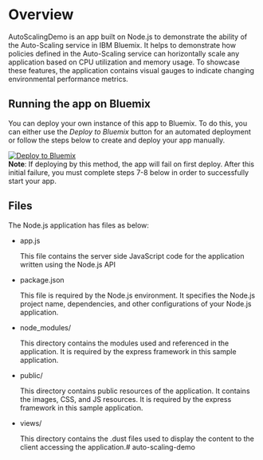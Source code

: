 # Overview

AutoScalingDemo is an app built on Node.js to demonstrate the ability
of the Auto-Scaling service in IBM Bluemix. It helps to demonstrate how policies
defined in the Auto-Scaling service can horizontally scale any application
based on CPU utilization and memory usage. To showcase these features,
the application contains visual gauges to indicate changing environmental
performance metrics.

## Running the app on Bluemix

You can deploy your own instance of this app to Bluemix. To do this, you can either use the _Deploy to Bluemix_ button for an automated deployment or follow the steps below to create and deploy your app manually.
  
[![Deploy to Bluemix](https://bluemix.net/deploy/button.png)](https://bluemix.net/deploy)  
**Note**: If deploying by this method, the app will fail on first deploy. After this initial failure, you must complete steps 7-8 below in order to successfully start your app.


## Files

The Node.js application has files as below:

*   app.js

	This file contains the server side JavaScript code for the application written using the Node.js API

*   package.json

	This file is required by the Node.js environment. It specifies the Node.js project name, dependencies, and other configurations of your Node.js application.

*   node_modules/

	This directory contains the modules used and referenced in the application. It is required by the express framework in this sample application.

*   public/

	This directory contains public resources of the application. It contains the images, CSS, and JS resources. It is required by the express framework in this sample application.

*   views/

	This directory contains the .dust files used to display the content to the client accessing the application.# auto-scaling-demo
